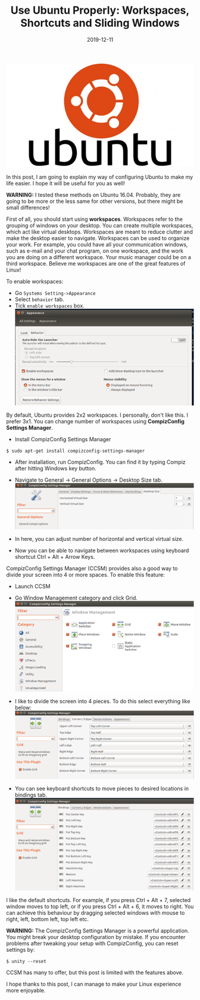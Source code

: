 ﻿---
layout: post
title:  "Use Ubuntu Properly: Workspaces, Shortcuts and Sliding Windows"
date:   2019-12-11
image: /images/ubuntu-compiz/ubuntu-logo.jpg
---

![Ubuntu Logo](/images/ubuntu-compiz/ubuntu-logo.jpg)


In this post, I am going to explain my way of configuring Ubuntu to make my life easier. I hope it will be useful for you as well!

**WARNING:** I tested these methods on Ubuntu 16.04. Probably, they are going to be more or the less same for other versions, but there might be small differences!

First of all, you should start using **workspaces**. Workspaces refer to the grouping of windows on your desktop. You can create multiple workspaces, which act like virtual desktops. Workspaces are meant to reduce clutter and make the desktop easier to navigate. Workspaces can be used to organize your work. For example, you could have all your communication windows, such as e-mail and your chat program, on one workspace, and the work you are doing on a different workspace. Your music manager could be on a third workspace. Believe me workspaces are one of the great features of Linux!

To enable workspaces:
* Go ```Systems Setting->Appearance```
* Select ```behavior``` tab.
* Tick ```enable workspaces``` box.
![Enable workspaces](/images/ubuntu-compiz/1.png)

By default, Ubuntu provides 2x2 workspaces. I personally, don't like this. I prefer 3x1. You can change number of workspaces using **CompizConfig Settings Manager**.
* Install CompizConfig Settings Manager
```
$ sudo apt-get install compizconfig-settings-manager
```

* After installation, run CompizConfig. You can find it by typing Compiz after hitting Windows key button.
* Navigate to General -> General Options -> Desktop Size tab.
![](/images/ubuntu-compiz/4.png)

* In here, you can adjust number of horizontal and vertical virtual size.
* Now you can be able to navigate between workspaces using keyboard shortcut Ctrl + Alt + Arrow Keys.

CompizConfig Settings Manager (CCSM) provides also a good way to divide your screen into 4 or more spaces. To enable this feature:
* Launch CCSM
* Go Window Management category and click Grid.
![](/images/ubuntu-compiz/3.png)

* I like to divide the screen into 4 pieces. To do this select everything like below:
![](/images/ubuntu-compiz/2.png)

* You can see keyboard shortcuts to move pieces to desired locations in bindings tab.
 ![](/images/ubuntu-compiz/5.png)

I like the default shortcuts. For example, if you press Ctrl + Alt + 7, selected window moves to top left, or if you press Ctrl + Alt + 6, it moves to right. You can achieve this behaviour by dragging selected windows with mouse to right, left, bottom left, top left etc.

**WARNING:** The CompizConfig Settings Manager is a powerful application. You might break your desktop configuration by mistake. If you encounter problems after tweaking your setup with CompizConfig, you can reset settings by:
```
$ unity --reset
```

CCSM has many to offer, but this post is limited with the features above. 

I hope thanks to this post, I can manage to make your Linux experience more enjoyable.
 

